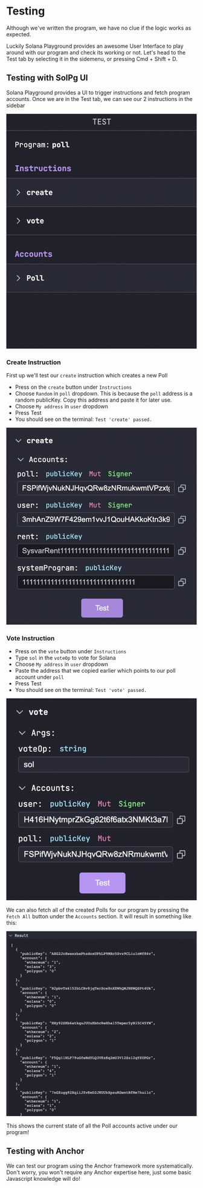 # Testing

Although we've written the program, we have no clue if the logic works as expected.

Luckily Solana Playground provides an awesome User Interface to play around with our program and check its working or not. Let's head to the Test tab by selecting it in the sidemenu, or pressing Cmd + Shift + D.

## Testing with SolPg UI
Solana Playground provides a UI to trigger instructions and fetch program accounts. Once we are in the Test tab, we can see our 2 instructions in the sidebar

![testing1](images/testing1.png)

### Create Instruction
First up we'll test our `create` instruction which creates a new Poll

- Press on the `create` button under `Instructions`
- Choose `Random` in `poll` dropdown. This is because the `poll` address is a random publicKey. Copy this address and paste it for later use.
- Choose `My address` in `user` dropdown
- Press Test
- You should see on the terminal: `Test 'create' passed.`

![testing2](images/testing2.png)

### Vote Instruction 

- Press on the `vote` button under `Instructions`
- Type `sol` in the `voteOp` to vote for Solana
- Choose `My address` in `user` dropdown
- Paste the address that we copied earlier which points to our poll account under `poll`
- Press Test
- You should see on the terminal: `Test 'vote' passed.`

![testing3](images/testing3.png)

We can also fetch all of the created Polls for our program by pressing the `Fetch All` button under the `Accounts` section. It will result in something like this:

![testing4](images/testing4.png)

This shows the current state of all the Poll accounts active under our program!


## Testing with Anchor

We can test our program using the Anchor framework more systematically. Don't worry, you won't require any Anchor expertise here, just some basic Javascript knowledge will do!